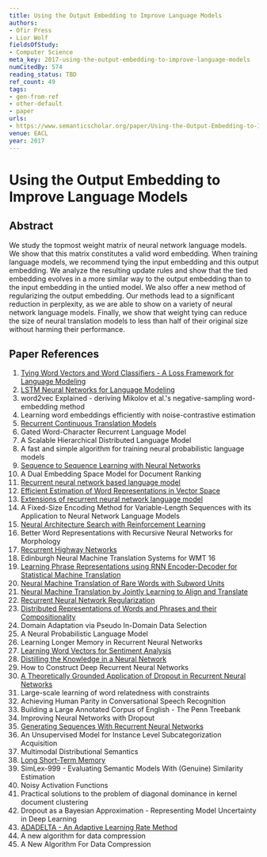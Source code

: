 ```yaml
---
title: Using the Output Embedding to Improve Language Models
authors:
- Ofir Press
- Lior Wolf
fieldsOfStudy:
- Computer Science
meta_key: 2017-using-the-output-embedding-to-improve-language-models
numCitedBy: 574
reading_status: TBD
ref_count: 49
tags:
- gen-from-ref
- other-default
- paper
urls:
- https://www.semanticscholar.org/paper/Using-the-Output-Embedding-to-Improve-Language-Press-Wolf/63e39cdf1ad884da6bc69096bb3413b5b1100559?sort=total-citations
venue: EACL
year: 2017
---
```


# Using the Output Embedding to Improve Language Models

## Abstract

We study the topmost weight matrix of neural network language models. We show that this matrix constitutes a valid word embedding. When training language models, we recommend tying the input embedding and this output embedding. We analyze the resulting update rules and show that the tied embedding evolves in a more similar way to the output embedding than to the input embedding in the untied model. We also offer a new method of regularizing the output embedding. Our methods lead to a significant reduction in perplexity, as we are able to show on a variety of neural network language models. Finally, we show that weight tying can reduce the size of neural translation models to less than half of their original size without harming their performance.

## Paper References

1. [Tying Word Vectors and Word Classifiers - A Loss Framework for Language Modeling](2017-tying-word-vectors-and-word-classifiers-a-loss-framework-for-language-modeling.md)
2. [LSTM Neural Networks for Language Modeling](2012-lstm-neural-networks-for-language-modeling.md)
3. word2vec Explained - deriving Mikolov et al.'s negative-sampling word-embedding method
4. Learning word embeddings efficiently with noise-contrastive estimation
5. [Recurrent Continuous Translation Models](2013-recurrent-continuous-translation-models.md)
6. Gated Word-Character Recurrent Language Model
7. A Scalable Hierarchical Distributed Language Model
8. A fast and simple algorithm for training neural probabilistic language models
9. [Sequence to Sequence Learning with Neural Networks](2014-sequence-to-sequence-learning-with-neural-networks.md)
10. A Dual Embedding Space Model for Document Ranking
11. [Recurrent neural network based language model](2010-recurrent-neural-network-based-language-model.md)
12. [Efficient Estimation of Word Representations in Vector Space](2013-efficient-estimation-of-word-representations-in-vector-space.md)
13. [Extensions of recurrent neural network language model](2011-extensions-of-recurrent-neural-network-language-model.md)
14. A Fixed-Size Encoding Method for Variable-Length Sequences with its Application to Neural Network Language Models
15. [Neural Architecture Search with Reinforcement Learning](2017-neural-architecture-search-with-reinforcement-learning.md)
16. Better Word Representations with Recursive Neural Networks for Morphology
17. [Recurrent Highway Networks](2017-recurrent-highway-networks.md)
18. Edinburgh Neural Machine Translation Systems for WMT 16
19. [Learning Phrase Representations using RNN Encoder-Decoder for Statistical Machine Translation](2014-learning-phrase-representations-using-rnn-encoder-decoder-for-statistical-machine-translation.md)
20. [Neural Machine Translation of Rare Words with Subword Units](2016-neural-machine-translation-of-rare-words-with-subword-units.md)
21. [Neural Machine Translation by Jointly Learning to Align and Translate](2015-neural-machine-translation-by-jointly-learning-to-align-and-translate.md)
22. [Recurrent Neural Network Regularization](2014-recurrent-neural-network-regularization.md)
23. [Distributed Representations of Words and Phrases and their Compositionality](2013-distributed-representations-of-words-and-phrases-and-their-compositionality.md)
24. Domain Adaptation via Pseudo In-Domain Data Selection
25. A Neural Probabilistic Language Model
26. Learning Longer Memory in Recurrent Neural Networks
27. [Learning Word Vectors for Sentiment Analysis](2011-learning-word-vectors-for-sentiment-analysis.md)
28. [Distilling the Knowledge in a Neural Network](2015-distilling-the-knowledge-in-a-neural-network.md)
29. How to Construct Deep Recurrent Neural Networks
30. [A Theoretically Grounded Application of Dropout in Recurrent Neural Networks](2016-a-theoretically-grounded-application-of-dropout-in-recurrent-neural-networks.md)
31. Large-scale learning of word relatedness with constraints
32. Achieving Human Parity in Conversational Speech Recognition
33. Building a Large Annotated Corpus of English - The Penn Treebank
34. Improving Neural Networks with Dropout
35. [Generating Sequences With Recurrent Neural Networks](2013-generating-sequences-with-recurrent-neural-networks.md)
36. An Unsupervised Model for Instance Level Subcategorization Acquisition
37. Multimodal Distributional Semantics
38. [Long Short-Term Memory](1997-long-short-term-memory.md)
39. SimLex-999 - Evaluating Semantic Models With (Genuine) Similarity Estimation
40. Noisy Activation Functions
41. Practical solutions to the problem of diagonal dominance in kernel document clustering
42. Dropout as a Bayesian Approximation - Representing Model Uncertainty in Deep Learning
43. [ADADELTA - An Adaptive Learning Rate Method](2012-adadelta-an-adaptive-learning-rate-method.md)
44. A new algorithm for data compression
45. A New Algorithm For Data Compression
